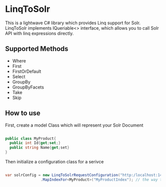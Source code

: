 # LinqToSolr
This is a lightwave C# library which provides Linq support for Solr.
LinqToSolr implements IQueriable<> interface, which allows you to call Solr API with linq expressions directly.

## Supported Methods
* Where
* First
* FirstOrDefault
* Select
* GroupBy
* GroupByFacets
* Take
* Skip

## How to use
First, create a model Class which will represent your Solr Document

```c#

public class MyProduct{
  public int Id{get;set;}
  public string Name{get;set}
}

```

Then initialize a configuration class for a serivce

```c#

var solrConfig = new LinqToSolrRequestConfiguration("http:/localhost:1433/") // url to solr instance
                .MapIndexFor<MyProduct>("MyProductIndex"); // the way to map your model to Solr Index

```
